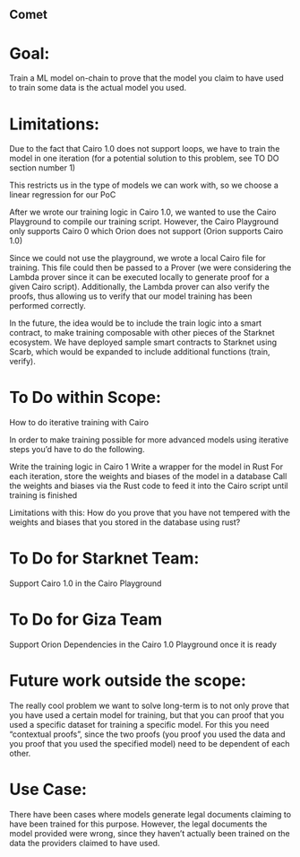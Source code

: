 ## Comet
# Goal: 

Train a ML model on-chain to prove that the model you claim to have used to train some data is the actual model you used.

# Limitations: 

Due to the fact that Cairo 1.0 does not support loops, we have to train the model in one iteration (for a potential solution to this problem, see TO DO section number 1) 

This restricts us in the type of models we can work with, so we choose a linear regression for our PoC 

After we wrote our training logic in Cairo 1.0, we wanted to use the Cairo Playground to compile our training script. However, the Cairo Playground only supports Cairo 0 which Orion does not support (Orion supports Cairo 1.0) 

Since we could not use the playground, we wrote a local Cairo file for training. This file could then be passed to a Prover (we were considering the Lambda prover since it can be executed locally to generate proof for a given Cairo script). Additionally, the Lambda prover can also verify the proofs, thus allowing us to verify that our model training has been performed correctly.


In the future, the idea would be to include the train logic into a smart contract, to make training composable with other pieces of the Starknet ecosystem. We have deployed sample smart contracts to Starknet using Scarb, which would be expanded to include additional functions (train, verify).



# To Do within Scope: 

How to do iterative training with Cairo 

In order to make training possible for more advanced models using iterative steps you’d have to do the following. 

Write the training logic in Cairo 1
Write a wrapper for the model in Rust 
For each iteration, store the weights and biases of the model in a database 
Call the weights and biases via the Rust code to feed it into the Cairo script until training is finished 


Limitations with this: How do you prove that you have not tempered with the weights and biases that you stored in the database using rust? 



# To Do for Starknet Team: 

Support Cairo 1.0 in the Cairo Playground 


# To Do for Giza Team 

Support Orion Dependencies in the Cairo 1.0 Playground once it is ready 


# Future work outside the scope: 

The really cool problem we want to solve long-term is to not only prove that you have used a certain model for training, but that you can proof that you used a specific dataset for training a specific model. For this you need “contextual proofs”, since the two proofs (you proof you used the data and you proof that you used the specified model) need to be dependent of each other. 



# Use Case: 

There have been cases where models generate legal documents claiming to have been trained for this purpose. However, the legal documents the model provided were wrong, since they haven’t actually been trained on the data the providers claimed to have used.
